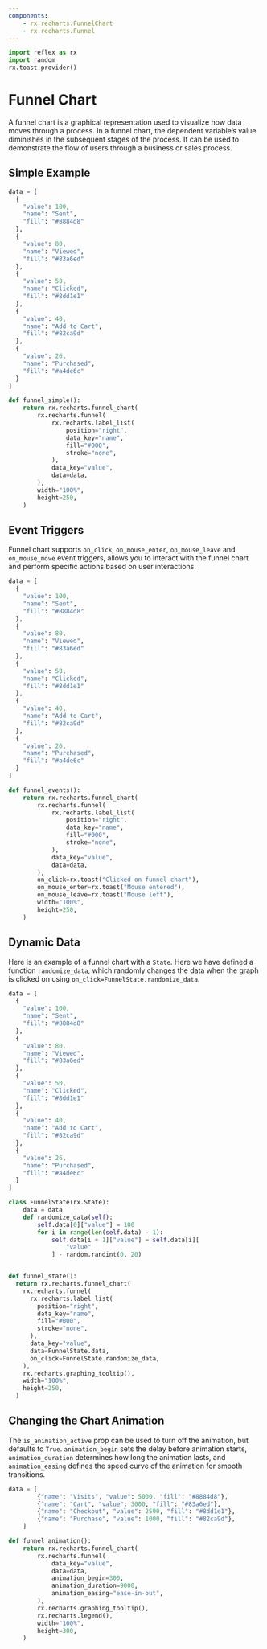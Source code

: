 ```yaml
---
components:
    - rx.recharts.FunnelChart
    - rx.recharts.Funnel
---
```


```python exec
import reflex as rx
import random
rx.toast.provider()
```

# Funnel Chart

A funnel chart is a graphical representation used to visualize how data moves through a process. In a funnel chart, the dependent variable’s value diminishes in the subsequent stages of the process. It can be used to demonstrate the flow of users through a business or sales process.

## Simple Example

```python demo graphing
data = [
  {
    "value": 100,
    "name": "Sent",
    "fill": "#8884d8"
  },
  {
    "value": 80,
    "name": "Viewed",
    "fill": "#83a6ed"
  },
  {
    "value": 50,
    "name": "Clicked",
    "fill": "#8dd1e1"
  },
  {
    "value": 40,
    "name": "Add to Cart",
    "fill": "#82ca9d"
  },
  {
    "value": 26,
    "name": "Purchased",
    "fill": "#a4de6c"
  }
]

def funnel_simple():
    return rx.recharts.funnel_chart(
        rx.recharts.funnel(
            rx.recharts.label_list(
                position="right",
                data_key="name",
                fill="#000",
                stroke="none",
            ),
            data_key="value",
            data=data,
        ),
        width="100%",
        height=250,
    )
```

## Event Triggers

Funnel chart supports `on_click`, `on_mouse_enter`, `on_mouse_leave` and `on_mouse_move` event triggers, allows you to interact with the funnel chart and perform specific actions based on user interactions.

```python demo graphing
data = [
  {
    "value": 100,
    "name": "Sent",
    "fill": "#8884d8"
  },
  {
    "value": 80,
    "name": "Viewed",
    "fill": "#83a6ed"
  },
  {
    "value": 50,
    "name": "Clicked",
    "fill": "#8dd1e1"
  },
  {
    "value": 40,
    "name": "Add to Cart",
    "fill": "#82ca9d"
  },
  {
    "value": 26,
    "name": "Purchased",
    "fill": "#a4de6c"
  }
]

def funnel_events():
    return rx.recharts.funnel_chart(
        rx.recharts.funnel(
            rx.recharts.label_list(
                position="right",
                data_key="name",
                fill="#000",
                stroke="none",
            ),
            data_key="value",
            data=data,
        ),
        on_click=rx.toast("Clicked on funnel chart"),
        on_mouse_enter=rx.toast("Mouse entered"),
        on_mouse_leave=rx.toast("Mouse left"),
        width="100%",
        height=250,
    )
```


## Dynamic Data

Here is an example of a funnel chart with a `State`. Here we have defined a function `randomize_data`, which randomly changes the data when the graph is clicked on using `on_click=FunnelState.randomize_data`.

```python exec
data = [
  {
    "value": 100,
    "name": "Sent",
    "fill": "#8884d8"
  },
  {
    "value": 80,
    "name": "Viewed",
    "fill": "#83a6ed"
  },
  {
    "value": 50,
    "name": "Clicked",
    "fill": "#8dd1e1"
  },
  {
    "value": 40,
    "name": "Add to Cart",
    "fill": "#82ca9d"
  },
  {
    "value": 26,
    "name": "Purchased",
    "fill": "#a4de6c"
  }
]
```

```python demo exec
class FunnelState(rx.State):
    data = data
    def randomize_data(self):
        self.data[0]["value"] = 100
        for i in range(len(self.data) - 1):
            self.data[i + 1]["value"] = self.data[i][
                "value"
            ] - random.randint(0, 20)


def funnel_state():
  return rx.recharts.funnel_chart(
    rx.recharts.funnel(
      rx.recharts.label_list(
        position="right",
        data_key="name",
        fill="#000",
        stroke="none",
      ),
      data_key="value",
      data=FunnelState.data,
      on_click=FunnelState.randomize_data,
    ),
    rx.recharts.graphing_tooltip(),
    width="100%",
    height=250,
  )
```


## Changing the Chart Animation

The `is_animation_active` prop can be used to turn off the animation, but defaults to `True`. `animation_begin` sets the delay before animation starts, `animation_duration` determines how long the animation lasts, and `animation_easing` defines the speed curve of the animation for smooth transitions.

```python demo graphing
data = [
        {"name": "Visits", "value": 5000, "fill": "#8884d8"},
        {"name": "Cart", "value": 3000, "fill": "#83a6ed"},
        {"name": "Checkout", "value": 2500, "fill": "#8dd1e1"},
        {"name": "Purchase", "value": 1000, "fill": "#82ca9d"},
    ]

def funnel_animation():
    return rx.recharts.funnel_chart(
        rx.recharts.funnel(
            data_key="value",
            data=data,
            animation_begin=300,
            animation_duration=9000,
            animation_easing="ease-in-out",
        ),
        rx.recharts.graphing_tooltip(),
        rx.recharts.legend(),
        width="100%",
        height=300,
    )
```